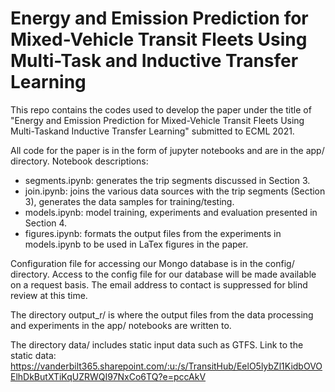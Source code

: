 # Energy and Emission Prediction for Mixed-Vehicle Transit Fleets Using Multi-Task and Inductive Transfer Learning
This repo contains the codes used to develop the paper under the title of "Energy and Emission Prediction for Mixed-Vehicle Transit Fleets Using Multi-Taskand Inductive Transfer Learning" submitted to ECML 2021.

All code for the paper is in the form of jupyter notebooks and are in the app/ directory. Notebook descriptions:

* segments.ipynb: generates the trip segments discussed in Section 3.
* join.ipynb: joins the various data sources with the trip segments (Section 3), generates the data samples for training/testing.
* models.ipynb: model training, experiments and evaluation presented in Section 4.
* figures.ipynb: formats the output files from the experiments in models.ipynb to be used in LaTex figures in the paper.

Configuration file for accessing our Mongo database is in the config/ directory. Access to the config file for our database will be made available on a request basis. The email address to contact
is suppressed for blind review at this time.

The directory output_r/ is where the output files from the data processing and experiments in the app/ notebooks are written to.

The directory data/ includes static input data such as GTFS. Link to the static data: https://vanderbilt365.sharepoint.com/:u:/s/TransitHub/EelO5lybZl1KidbOVOElhDkButXTiKqUZRWQI97NxCo6TQ?e=pccAkV